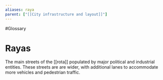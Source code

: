 ```yaml
---
aliases: raya
parent: ["[[City infrastructure and layout]]"]
---
```

#Glossary 
# Rayas

The main streets of the [[rota]] populated by major political and industrial entities. These streets are are wider, with additional lanes to accommodate more vehicles and pedestrian traffic.